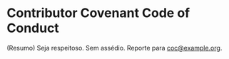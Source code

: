 # Contributor Covenant Code of Conduct
(Resumo) Seja respeitoso. Sem assédio. Reporte para coc@example.org.

